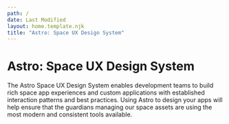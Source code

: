 ```yaml
---
path: /
date: Last Modified
layout: home.template.njk
title: "Astro: Space UX Design System"
---
```


# Astro: Space UX Design System

The Astro Space UX Design System enables development teams to build rich space app experiences and custom applications with established interaction patterns and best practices. Using Astro to design your apps will help ensure that the guardians managing our space assets are using the most modern and consistent tools available.
